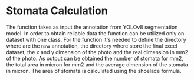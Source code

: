 # Stomata Calculation
The function takes as input the annotation from YOLOv8 segmentation model. In order to obtain reliable data the function can be utilized only on dataset with one class. For the function it's needed to define the directory where are the raw annotation, the directory where store the final excel dataset, the x and y dimension of the photo and the real dimension in mm2 of the photo. As output can be obtained the number of stomata for mm2, the total area in micron for mm2 and the average dimension of the stomata in micron. The area of stomata is calculated using the shoelace formula.
